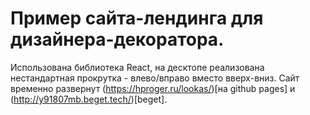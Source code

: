# Пример сайта-лендинга для дизайнера-декоратора. 

Использована библиотека React, на десктопе реализована нестандартная прокрутка - влево/вправо вместо вверх-вниз.
Сайт временно развернут (https://hproger.ru/lookas/)[на github pages] и (http://y91807mb.beget.tech/)[beget].
